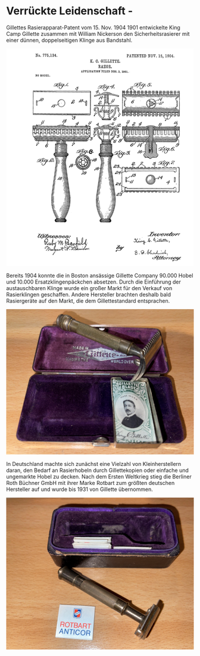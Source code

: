 # Verrückte Leidenschaft - 
Gillettes Rasierapparat-Patent vom 15. Nov. 1904 1901 entwickelte King Camp Gillette zusammen 
mit William Nickerson den Sicherheitsrasierer mit einer dünnen, doppelseitigen Klinge aus Bandstahl.

![alt tag](img/Bild1.PNG)


Bereits 1904 konnte die in Boston ansässige Gillette Company 90.000 Hobel und 10.000 Ersatzklingenpäckchen absetzen. 
Durch die Einführung der austauschbaren Klinge wurde ein großer Markt für den Verkauf von Rasierklingen geschaffen. 
Andere Hersteller brachten deshalb bald Rasiergeräte auf den Markt, die dem Gillettestandard entsprachen.

![alt tag](img/Bild2.PNG)

In Deutschland machte sich zunächst eine Vielzahl von Kleinherstellern daran, den Bedarf an Rasierhobeln durch 
Gillettekopien oder einfache und ungemarkte Hobel zu decken. Nach dem Ersten Weltkrieg stieg die Berliner 
Roth Büchner GmbH mit ihrer Marke Rotbart zum größten deutschen Hersteller auf und wurde bis 1931 von Gillette 
übernommen.

![alt tag](img/Bild3.PNG)